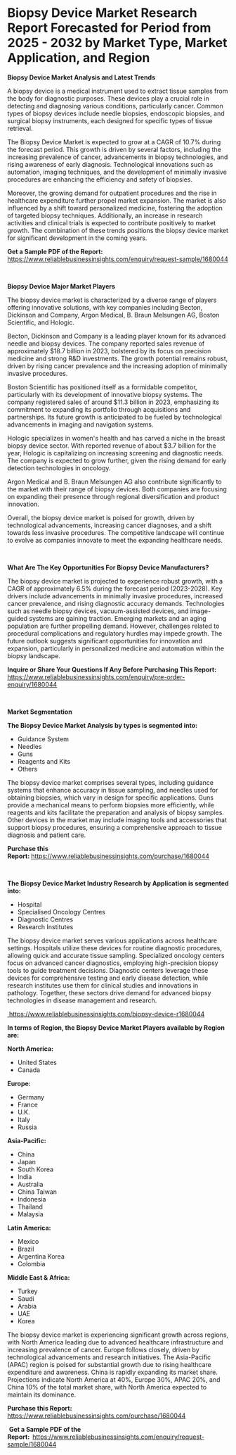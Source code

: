 <p><h1>Biopsy Device Market Research Report Forecasted for Period from 2025 -  2032 by Market Type, Market Application, and Region</h1></p><p><strong>Biopsy Device Market Analysis and Latest Trends</strong></p>
<p><p>A biopsy device is a medical instrument used to extract tissue samples from the body for diagnostic purposes. These devices play a crucial role in detecting and diagnosing various conditions, particularly cancer. Common types of biopsy devices include needle biopsies, endoscopic biopsies, and surgical biopsy instruments, each designed for specific types of tissue retrieval.</p><p>The Biopsy Device Market is expected to grow at a CAGR of 10.7% during the forecast period. This growth is driven by several factors, including the increasing prevalence of cancer, advancements in biopsy technologies, and rising awareness of early diagnosis. Technological innovations such as automation, imaging techniques, and the development of minimally invasive procedures are enhancing the efficiency and safety of biopsies.</p><p>Moreover, the growing demand for outpatient procedures and the rise in healthcare expenditure further propel market expansion. The market is also influenced by a shift toward personalized medicine, fostering the adoption of targeted biopsy techniques. Additionally, an increase in research activities and clinical trials is expected to contribute positively to market growth. The combination of these trends positions the biopsy device market for significant development in the coming years.</p></p>
<p><strong>Get a Sample PDF of the Report:&nbsp;</strong> <a href="https://www.reliablebusinessinsights.com/enquiry/request-sample/1680044?utm_campaign=1117&utm_medium=2&utm_source=Github&utm_content=ia&utm_term=13042025&utm_id=biopsy-device">https://www.reliablebusinessinsights.com/enquiry/request-sample/1680044</a></p>
<p>&nbsp;</p>
<p><strong>Biopsy Device Major Market Players</strong></p>
<p><p>The biopsy device market is characterized by a diverse range of players offering innovative solutions, with key companies including Becton, Dickinson and Company, Argon Medical, B. Braun Melsungen AG, Boston Scientific, and Hologic. </p><p>Becton, Dickinson and Company is a leading player known for its advanced needle and biopsy devices. The company reported sales revenue of approximately $18.7 billion in 2023, bolstered by its focus on precision medicine and strong R&D investments. The growth potential remains robust, driven by rising cancer prevalence and the increasing adoption of minimally invasive procedures.</p><p>Boston Scientific has positioned itself as a formidable competitor, particularly with its development of innovative biopsy systems. The company registered sales of around $11.3 billion in 2023, emphasizing its commitment to expanding its portfolio through acquisitions and partnerships. Its future growth is anticipated to be fueled by technological advancements in imaging and navigation systems.</p><p>Hologic specializes in women's health and has carved a niche in the breast biopsy device sector. With reported revenue of about $3.7 billion for the year, Hologic is capitalizing on increasing screening and diagnostic needs. The company is expected to grow further, given the rising demand for early detection technologies in oncology.</p><p>Argon Medical and B. Braun Melsungen AG also contribute significantly to the market with their range of biopsy devices. Both companies are focusing on expanding their presence through regional diversification and product innovation.</p><p>Overall, the biopsy device market is poised for growth, driven by technological advancements, increasing cancer diagnoses, and a shift towards less invasive procedures. The competitive landscape will continue to evolve as companies innovate to meet the expanding healthcare needs.</p></p>
<p>&nbsp;</p>
<p><strong>What Are The Key Opportunities For Biopsy Device Manufacturers?</strong></p>
<p><p>The biopsy device market is projected to experience robust growth, with a CAGR of approximately 6.5% during the forecast period (2023-2028). Key drivers include advancements in minimally invasive procedures, increased cancer prevalence, and rising diagnostic accuracy demands. Technologies such as needle biopsy devices, vacuum-assisted devices, and image-guided systems are gaining traction. Emerging markets and an aging population are further propelling demand. However, challenges related to procedural complications and regulatory hurdles may impede growth. The future outlook suggests significant opportunities for innovation and expansion, particularly in personalized medicine and automation within the biopsy landscape.</p></p>
<p><strong>Inquire or Share Your Questions If Any Before Purchasing This Report:</strong> <a href="https://www.reliablebusinessinsights.com/enquiry/pre-order-enquiry/1680044?utm_campaign=1117&utm_medium=2&utm_source=Github&utm_content=ia&utm_term=13042025&utm_id=biopsy-device">https://www.reliablebusinessinsights.com/enquiry/pre-order-enquiry/1680044</a></p>
<p>&nbsp;</p>
<p><strong>Market Segmentation</strong></p>
<p><strong>The Biopsy Device Market Analysis by types is segmented into:</strong></p>
<p><ul><li>Guidance System</li><li>Needles</li><li>Guns</li><li>Reagents and Kits</li><li>Others</li></ul></p>
<p><p>The biopsy device market comprises several types, including guidance systems that enhance accuracy in tissue sampling, and needles used for obtaining biopsies, which vary in design for specific applications. Guns provide a mechanical means to perform biopsies more efficiently, while reagents and kits facilitate the preparation and analysis of biopsy samples. Other devices in the market may include imaging tools and accessories that support biopsy procedures, ensuring a comprehensive approach to tissue diagnosis and patient care.</p></p>
<p><strong>Purchase this Report:&nbsp;</strong><a href="https://www.reliablebusinessinsights.com/purchase/1680044?utm_campaign=1117&utm_medium=2&utm_source=Github&utm_content=ia&utm_term=13042025&utm_id=biopsy-device">https://www.reliablebusinessinsights.com/purchase/1680044</a></p>
<p>&nbsp;</p>
<p><strong>The Biopsy Device Market Industry Research by Application is segmented into:</strong></p>
<p><ul><li>Hospital</li><li>Specialised Oncology Centres</li><li>Diagnostic Centres</li><li>Research Institutes</li></ul></p>
<p><p>The biopsy device market serves various applications across healthcare settings. Hospitals utilize these devices for routine diagnostic procedures, allowing quick and accurate tissue sampling. Specialized oncology centers focus on advanced cancer diagnostics, employing high-precision biopsy tools to guide treatment decisions. Diagnostic centers leverage these devices for comprehensive testing and early disease detection, while research institutes use them for clinical studies and innovations in pathology. Together, these sectors drive demand for advanced biopsy technologies in disease management and research.</p></p>
<p><a href="https://www.reliablebusinessinsights.com/biopsy-device-r1680044?utm_campaign=1117&utm_medium=2&utm_source=Github&utm_content=ia&utm_term=13042025&utm_id=biopsy-device">&nbsp;https://www.reliablebusinessinsights.com/biopsy-device-r1680044</a></p>
<p><strong>In terms of Region, the Biopsy Device Market Players available by Region are:</strong></p>
<p>
    <p> <strong> North America: </strong>
        <ul>
            <li>United States</li>
            <li>Canada</li>
        </ul>
        </p> 
    <p> <strong> Europe: </strong>
        <ul>
            <li>Germany</li>
            <li>France</li>
            <li>U.K.</li>
            <li>Italy</li>
            <li>Russia</li>
        </ul>
        </p> 
    <p> <strong> Asia-Pacific: </strong>
        <ul>
            <li>China</li>
            <li>Japan</li>
            <li>South Korea</li>
            <li>India</li>
            <li>Australia</li>
            <li>China Taiwan</li>
            <li>Indonesia</li>
            <li>Thailand</li>
            <li>Malaysia</li>
        </ul>
        </p> 
    <p> <strong> Latin America: </strong>
        <ul>
            <li>Mexico</li>
            <li>Brazil</li>
            <li>Argentina Korea</li>
            <li>Colombia</li>
        </ul>
        </p> 
    <p> <strong> Middle East & Africa: </strong>
        <ul>
            <li>Turkey</li>
            <li>Saudi</li>
            <li>Arabia</li>
            <li>UAE</li>
            <li>Korea</li>
        </ul>
    </p>
    </p>
<p><p>The biopsy device market is experiencing significant growth across regions, with North America leading due to advanced healthcare infrastructure and increasing prevalence of cancer. Europe follows closely, driven by technological advancements and research initiatives. The Asia-Pacific (APAC) region is poised for substantial growth due to rising healthcare expenditure and awareness. China is rapidly expanding its market share. Projections indicate North America at 40%, Europe 30%, APAC 20%, and China 10% of the total market share, with North America expected to maintain its dominance.</p></p>
<p><strong>Purchase this Report: </strong><a href="https://www.reliablebusinessinsights.com/purchase/1680044?utm_campaign=1117&utm_medium=2&utm_source=Github&utm_content=ia&utm_term=13042025&utm_id=biopsy-device">https://www.reliablebusinessinsights.com/purchase/1680044</a></p>
<p>&nbsp;<strong>Get a Sample PDF of the Report:&nbsp;&nbsp;</strong><a href="https://www.reliablebusinessinsights.com/enquiry/request-sample/1680044?utm_campaign=1117&utm_medium=2&utm_source=Github&utm_content=ia&utm_term=13042025&utm_id=biopsy-device">https://www.reliablebusinessinsights.com/enquiry/request-sample/1680044</a></p>
<p><strong></strong></p>
<p><p></p><p></p><p></p></p>